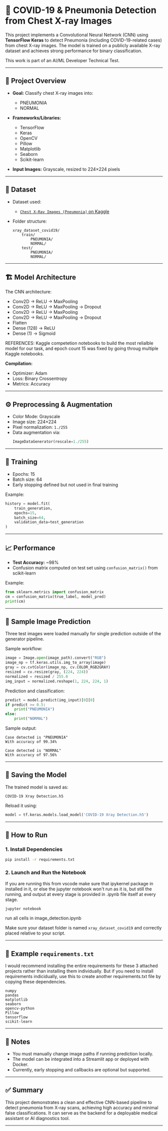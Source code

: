 # 🩻 COVID-19 & Pneumonia Detection from Chest X-ray Images

This project implements a Convolutional Neural Network (CNN) using **TensorFlow Keras** to detect Pneumonia (including COVID-19-related cases) from chest X-ray images. The model is trained on a publicly available X-ray dataset and achieves strong performance for binary classification.

This work is part of an AI/ML Developer Technical Test.

---

## 🚀 Project Overview

- **Goal:** Classify chest X-ray images into:
  - PNEUMONIA
  - NORMAL

- **Frameworks/Libraries:**
  - TensorFlow
  - Keras
  - OpenCV
  - Pillow
  - Matplotlib
  - Seaborn
  - Scikit-learn

- **Input Images:** Grayscale, resized to 224×224 pixels

---

## 📂 Dataset

- Dataset used:
  - [`Chest X-Ray Images (Pneumonia)` on Kaggle](https://www.kaggle.com/datasets/paultimothymooney/chest-xray-pneumonia)

- Folder structure:
    ```
    xray_dataset_covid19/
        train/
            PNEUMONIA/
            NORMAL/
        test/
            PNEUMONIA/
            NORMAL/
    ```

---

## 🏗️ Model Architecture

The CNN architecture: 

- Conv2D → ReLU → MaxPooling
- Conv2D → ReLU → MaxPooling → Dropout
- Conv2D → ReLU → MaxPooling
- Conv2D → ReLU → MaxPooling → Dropout
- Flatten
- Dense (128) → ReLU
- Dense (1) → Sigmoid

REFERENCES: Kaggle competetion notebooks to build the most relialble model for our task, and epoch count 15 was fixed by going throug multiple Kaggle notebooks.

**Compilation:**

- Optimizer: Adam  
- Loss: Binary Crossentropy  
- Metrics: Accuracy  

---

## ⚙️ Preprocessing & Augmentation

- Color Mode: Grayscale  
- Image size: 224×224  
- Pixel normalization: `1./255`  
- Data augmentation via:
    ```python
    ImageDataGenerator(rescale=1./255)
    ```

---

## 🧪 Training

- Epochs: 15  
- Batch size: 64  
- Early stopping defined but not used in final training

Example:
```python
history = model.fit(
    train_generation,
    epochs=15,
    batch_size=64,
    validation_data=test_generation
)
```

---

## 📈 Performance

- **Test Accuracy:** ~98%  
- Confusion matrix computed on test set using `confusion_matrix()` from scikit-learn

Example:
```python
from sklearn.metrics import confusion_matrix
cm = confusion_matrix(true_label, model_pred)
print(cm)
```

---

## 📸 Sample Image Prediction

Three test images were loaded manually for single prediction outside of the generator pipeline.

Sample workflow:
```python
image = Image.open(image_path).convert("RGB")
image_np = tf.keras.utils.img_to_array(image)
gray = cv.cvtColor(image_np, cv.COLOR_RGB2GRAY)
resized = cv.resize(gray, (224, 224))
normalized = resized / 255.0
img_input = normalized.reshape(1, 224, 224, 1)
```

Prediction and classification:
```python
predict = model.predict(img_input)[0][0]
if predict >= 0.5:
    print("PNEUMONIA")
else:
    print("NORMAL")
```

Sample output:
```
Case detected is "PNEUMONIA"
With accuracy of 99.34%

Case detected is "NORMAL"
With accuracy of 97.56%
```

---

## 💾 Saving the Model

The trained model is saved as:
```
COVID-19 Xray Detection.h5
```

Reload it using:
```python
model = tf.keras.models.load_model('COVID-19 Xray Detection.h5')
```

---

## 🧪 How to Run

### 1. Install Dependencies

```bash
pip install -r requirements.txt
```

### 2. Launch and Run the Notebook
If you are running this from vscode make sure that ipykernel package in installed in it, or else the jupyter notebook won't run as it is, but still the running, and output at every stage is provided in .ipynb file itself at every stage.

```bash
jupyter notebook 
```
run all cells in image_detection.ipynb

Make sure your dataset folder is named `xray_dataset_covid19` and correctly placed relative to your script.

---

## 🧰 Example `requirements.txt`

I would recommend installing the entire requirements for these 3 attached projects rather than installing them individually. 
But if you need to install requirements indicidually, use this to create another requirements.txt file by copying these dependencies.

```text
numpy
pandas
matplotlib
seaborn
opencv-python
Pillow
tensorflow
scikit-learn
```

---

## 📝 Notes

- You must manually change image paths if running prediction locally.
- The model can be integrated into a Streamlit app or deployed with Docker.
- Currently, early stopping and callbacks are optional but supported.

---

## ✅ Summary

This project demonstrates a clean and effective CNN-based pipeline to detect pneumonia from X-ray scans, achieving high accuracy and minimal false classifications. It can serve as the backend for a deployable medical assistant or AI diagnostics tool.

---
